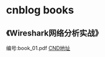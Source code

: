 # cnblog books

## 《Wireshark网络分析实战》
编号:book_01.pdf
[CND地址](https://cdn.jsdelivr.net/gh/SillyCuckoo/CDN@master/cnblog/books/book_01.pdf)
